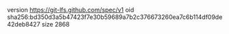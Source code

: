 version https://git-lfs.github.com/spec/v1
oid sha256:bd350d3a5b47423f7e30b59689a7b2c376673260ea7c6b114df09de42deb8427
size 2868

